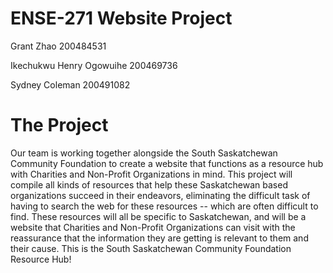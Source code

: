 # ENSE-271 Website Project
Grant Zhao
200484531

Ikechukwu Henry Ogowuihe
200469736

Sydney Coleman
200491082

# The Project
Our team is working together alongside the South Saskatchewan Community Foundation to create a website that functions as a resource hub with Charities and Non-Profit Organizations in mind. This project will compile all kinds of resources that help these Saskatchewan based organizations
succeed in their endeavors, eliminating the difficult task of having to search the web for these resources -- which are often difficult to find. These resources will all be specific to Saskatchewan, and will be a website that Charities and Non-Profit Organizations can visit with the reassurance
that the information they are getting is relevant to them and their cause.
This is the South Saskatchewan Community Foundation Resource Hub!
